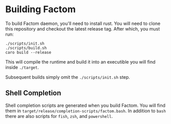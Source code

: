 # Building Factom

To build Factom daemon, you'll need to install rust. You will need to clone this repository and checkout the latest release tag. After which, you must run:

```
./scripts/init.sh
./scripts/build.sh
caro build --release
```

This will compile the runtime and build it into an executible you will find inside `./target`.

Subsequent builds simply omit the `./scripts/init.sh` step.

## Shell Completion

Shell completion scripts are generated when you build Factom. You will find them in `target/release/completion-scripts/factom.bash`. In addition to `bash` there are also scripts for `fish`, `zsh`, and `powershell`.